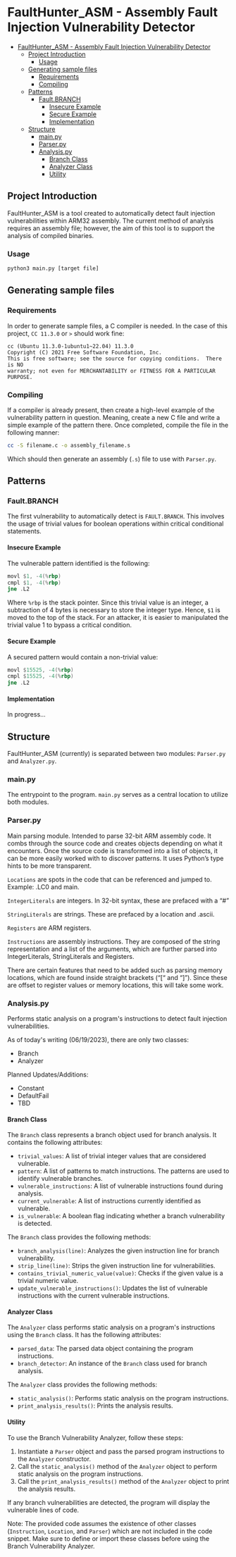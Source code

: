 # FaultHunter_ASM - Assembly Fault Injection Vulnerability Detector

- [FaultHunter\_ASM - Assembly Fault Injection Vulnerability Detector](#faulthunter_asm---assembly-fault-injection-vulnerability-detector)
  - [Project Introduction](#project-introduction)
    - [Usage](#usage)
  - [Generating sample files](#generating-sample-files)
    - [Requirements](#requirements)
    - [Compiling](#compiling)
  - [Patterns](#patterns)
    - [Fault.BRANCH](#faultbranch)
      - [Insecure Example](#insecure-example)
      - [Secure Example](#secure-example)
      - [Implementation](#implementation)
  - [Structure](#structure)
    - [main.py](#mainpy)
    - [Parser.py](#parserpy)
    - [Analysis.py](#analysispy)
      - [Branch Class](#branch-class)
      - [Analyzer Class](#analyzer-class)
      - [Utility](#utility)

## Project Introduction

FaultHunter_ASM is a tool created to automatically detect fault injection vulnerabilities within ARM32 assembly. The current method of analysis requires an assembly file; however, the aim of this tool is to support the analysis of compiled binaries.

### Usage

```bash
python3 main.py [target file]
```

## Generating sample files

### Requirements

In order to generate sample files, a C compiler is needed. In the case of this project, `CC 11.3.0` or `>` should work fine:

```terminal
cc (Ubuntu 11.3.0-1ubuntu1~22.04) 11.3.0
Copyright (C) 2021 Free Software Foundation, Inc.
This is free software; see the source for copying conditions.  There is NO
warranty; not even for MERCHANTABILITY or FITNESS FOR A PARTICULAR PURPOSE.
```

### Compiling

If a compiler is already present, then create a high-level example of the vulnerability pattern in question. Meaning, create a new C file and write a simple example of the pattern there. Once completed, compile the file in the following manner:

```bash
cc -S filename.c -o assembly_filename.s
```

Which should then generate an assembly (`.s`) file to use with `Parser.py`.

## Patterns

### Fault.BRANCH

The first vulnerability to automatically detect is `FAULT.BRANCH`. This involves the usage of trivial values for boolean operations within critical conditional statements.

#### Insecure Example

The vulnerable pattern identified is the following:

```asm
movl $1, -4(%rbp)
cmpl $1, -4(%rbp)
jne .L2
```

Where `%rbp` is the stack pointer. Since this trivial value is an integer, a subtraction of 4 bytes is necessary to store the integer type. Hence, `$1` is moved to the top of the stack.
For an attacker, it is easier to manipulated the trivial value 1 to bypass a critical condition.

#### Secure Example

A secured pattern would contain a non-trivial value:

```asm
movl $15525, -4(%rbp)
cmpl $15525, -4(%rbp)
jne .L2
```

#### Implementation

In progress...

## Structure

FaultHunter_ASM (currently) is separated between two modules: `Parser.py` and `Analyzer.py`.

### main.py

The entrypoint to the program. `main.py` serves as a central location to utilize both modules.

### Parser.py

Main parsing module. Intended to parse 32-bit ARM assembly code. It combs through the source code and creates objects depending on what it encounters. Once the source code is transformed into a list of objects, it can be more easily worked with to discover patterns. It uses Python’s type hints to be more transparent.

`Locations` are spots in the code that can be referenced and jumped to. Example: .LC0 and main.

`IntegerLiterals` are integers. In 32-bit syntax, these are prefaced with a “#”

`StringLiterals` are strings. These are prefaced by a location and .ascii.

`Registers` are ARM registers.

`Instructions` are assembly instructions. They are composed of the string representation and a list of the arguments, which are further parsed into IntegerLiterals, StringLiterals and Registers.

There are certain features that need to be added such as parsing memory locations, which are found inside straight brackets (“[“ and “]”). Since these are offset to register values or memory locations, this will take some work.

### Analysis.py

Performs static analysis on a program's instructions to detect fault injection vulnerabilities.

As of today's writing (06/19/2023), there are only two classes:

- Branch
- Analyzer

Planned Updates/Additions:

- Constant
- DefaultFail
- TBD

#### Branch Class

The `Branch` class represents a branch object used for branch analysis. It contains the following attributes:

- `trivial_values`: A list of trivial integer values that are considered vulnerable.
- `pattern`: A list of patterns to match instructions. The patterns are used to identify vulnerable branches.
- `vulnerable_instructions`: A list of vulnerable instructions found during analysis.
- `current_vulnerable`: A list of instructions currently identified as vulnerable.
- `is_vulnerable`: A boolean flag indicating whether a branch vulnerability is detected.

The `Branch` class provides the following methods:

- `branch_analysis(line)`: Analyzes the given instruction line for branch vulnerability.
- `strip_line(line)`: Strips the given instruction line for vulnerabilities.
- `contains_trivial_numeric_value(value)`: Checks if the given value is a trivial numeric value.
- `update_vulnerable_instructions()`: Updates the list of vulnerable instructions with the current vulnerable instructions.

#### Analyzer Class

The `Analyzer` class performs static analysis on a program's instructions using the `Branch` class. It has the following attributes:

- `parsed_data`: The parsed data object containing the program instructions.
- `branch_detector`: An instance of the `Branch` class used for branch analysis.

The `Analyzer` class provides the following methods:

- `static_analysis()`: Performs static analysis on the program instructions.
- `print_analysis_results()`: Prints the analysis results.

#### Utility

To use the Branch Vulnerability Analyzer, follow these steps:

1. Instantiate a `Parser` object and pass the parsed program instructions to the `Analyzer` constructor.
2. Call the `static_analysis()` method of the `Analyzer` object to perform static analysis on the program instructions.
3. Call the `print_analysis_results()` method of the `Analyzer` object to print the analysis results.

If any branch vulnerabilities are detected, the program will display the vulnerable lines of code.

Note: The provided code assumes the existence of other classes (`Instruction`, `Location`, and `Parser`) which are not included in the code snippet. Make sure to define or import these classes before using the Branch Vulnerability Analyzer.
